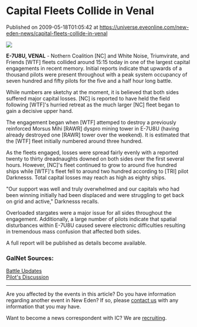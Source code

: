 # Capital Fleets Collide in Venal
Published on 2009-05-18T01:05:42 at https://universe.eveonline.com/new-eden-news/capital-fleets-collide-in-venal

![](http://www.eve-ic.net/media/assets/icarticlebanner.png)  
  
 **E-7U8U, VENAL** \- Nothern Coalition [NC] and White Noise, Triumvirate, and Friends [WTF] fleets collided around 15:15 today in one of the largest capital engagements in recent memory. Initial reports indicate that upwards of a thousand pilots were present throughout with a peak system occupancy of seven hundred and fifty pilots for the five and a half hour long battle.  
  
While numbers are sketchy at the moment, it is believed that both sides suffered major capital losses. [NC] is reported to have held the field following [WTF]'s hurried retreat as the much larger [NC] fleet began to gain a decisive upper hand.  
  
The engagement began when [WTF] attemped to destroy a previously reinforced Morsus Mihi [RAWR] dyspro mining tower in E-7U8U (having already destroyed one [RAWR] tower over the weekend). It is estimated that the [WTF] fleet initially numbered around three hundred.  
  
As the fleets engaged, losses were spread fairly evenly with a reported twenty to thirty dreadnaughts downed on both sides over the first several hours. However, [NC]'s fleet continued to grow to around five hundred ships while [WTF]'s fleet fell to around two hundred according to [TRI] pilot Darknesss. Total capital losses may reach as high as eighty ships.  
  
"Our support was well and truly overwhelmed and our capitals who had been winning initially had been displaced and were struggling to get back on grid and active," Darknesss recalls.  
  
Overloaded stargates were a major issue for all sides throughout the engagement. Additionally, a large number of pilots indicate that spatial disturbances within E-7U8U caused severe electronic difficulties resulting in tremendous mass confusion that affected both sides.  
  
A full report will be published as details become available.

### GalNet Sources:

[Battle Updates](http://www.scrapheap-challenge.com/viewtopic.php?t=25830&postdays=0&postorder=asc&start=195)  
[Pilot's Discussion](http://www.eveonline.com/ingameboard.asp?a=topic&threadID=1074728)

* * *

Are you affected by the events in this article? Do you have information regarding another event in New Eden? If so, please [contact us](http://myeve.eve-online.com/news.asp?a=submitrp) with any information that you may have.  
  
Want to become a news correspondent with IC? We are [recruiting](http://www.eveonline.com/isd.asp).

